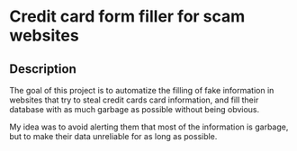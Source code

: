 # Credit card form filler for scam websites
## Description
The goal of this project is to automatize the filling of fake information in websites that try to steal credit cards card information, and fill their database with as much garbage as possible without being obvious.

My idea was to avoid alerting them that most of the information is garbage, but to make their data unreliable for as long as possible.
